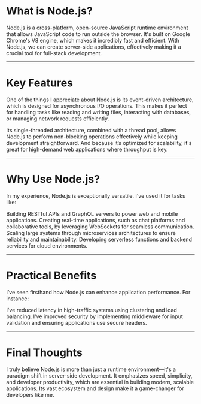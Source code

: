 # What is Node.js?

Node.js is a cross-platform, open-source JavaScript runtime environment that allows JavaScript code to run outside the browser. It's built on Google Chrome's V8 engine, which makes it incredibly fast and efficient. With Node.js, we can create server-side applications, effectively making it a crucial tool for full-stack development.

---

# Key Features

One of the things I appreciate about Node.js is its event-driven architecture, which is designed for asynchronous I/O operations. This makes it perfect for handling tasks like reading and writing files, interacting with databases, or managing network requests efficiently.    

Its single-threaded architecture, combined with a thread pool, allows Node.js to perform non-blocking operations effectively while keeping development straightforward. And because it’s optimized for scalability, it's great for high-demand web applications where throughput is key.


---

# Why Use Node.js?

In my experience, Node.js is exceptionally versatile. I've used it for tasks like:

Building RESTful APIs and GraphQL servers to power web and mobile applications.
Creating real-time applications, such as chat platforms and collaborative tools, by leveraging WebSockets for seamless communication.
Scaling large systems through microservices architectures to ensure reliability and maintainability.
Developing serverless functions and backend services for cloud environments.

---

# Practical Benefits

I’ve seen firsthand how Node.js can enhance application performance. For instance:

I've reduced latency in high-traffic systems using clustering and load balancing.
I've improved security by implementing middleware for input validation and ensuring applications use secure headers.

---  

# Final Thoughts

I truly believe Node.js is more than just a runtime environment—it's a paradigm shift in server-side development. It emphasizes speed, simplicity, and developer productivity, which are essential in building modern, scalable applications. Its vast ecosystem and design make it a game-changer for developers like me.